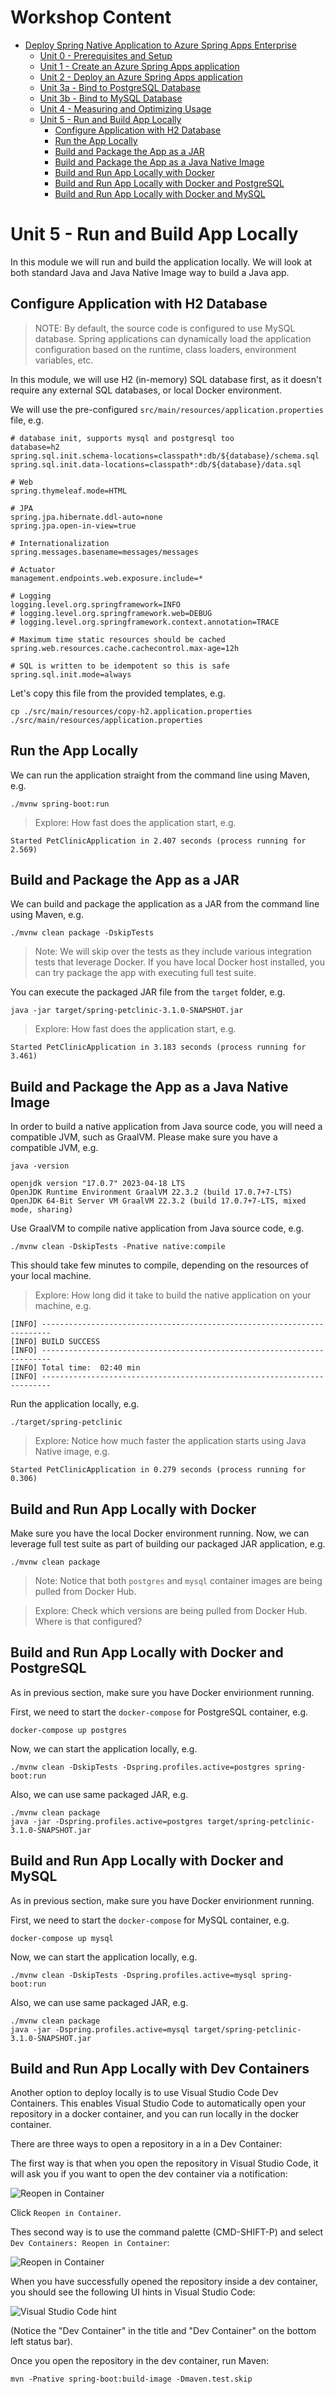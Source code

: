 # Workshop Content

* [Deploy Spring Native Application to Azure Spring Apps Enterprise](../README.md)
  * [Unit 0 - Prerequisites and Setup](../step-00-setup-your-environment/README.md)
  * [Unit 1 - Create an Azure Spring Apps application](../step-01-create-asa-app/README.md)
  * [Unit 2 - Deploy an Azure Spring Apps application](../step-02-deploy-asa-app/README.md)
  * [Unit 3a - Bind to PostgreSQL Database](../step-03a-bind-to-postgresql-database/README.md)
  * [Unit 3b - Bind to MySQL Database](../step-03b-bind-to-mysql-database/README.md)
  * [Unit 4 - Measuring and Optimizing Usage](../step-04-measuring-and-optimizing-usage/README.md)
  * [Unit 5 - Run and Build App Locally](../step-05-run-and-build-app-locally/README.md)
    * [Configure Application with H2 Database](../step-05-run-and-build-app-locally/README.md#configure-application-with-h2-database)
    * [Run the App Locally](../step-05-run-and-build-app-locally/README.md#run-the-app-locally)
    * [Build and Package the App as a JAR](../step-05-run-and-build-app-locally/README.md#build-and-package-the-app-as-a-jar)
    * [Build and Package the App as a Java Native Image](../step-05-run-and-build-app-locally/README.md#build-and-package-the-app-as-a-java-native-image)
    * [Build and Run App Locally with Docker](../step-05-run-and-build-app-locally/README.md#build-and-run-app-locally-with-docker)
    * [Build and Run App Locally with Docker and PostgreSQL](../step-05-run-and-build-app-locally/README.md#build-and-run-app-locally-with-docker-and-postgresql)
    * [Build and Run App Locally with Docker and MySQL](../step-05-run-and-build-app-locally/README.md#build-and-run-app-locally-with-docker-and-mysql)


# Unit 5 - Run and Build App Locally

In this module we will run and build the application locally. We will look at both standard Java
and Java Native Image way to build a Java app.

## Configure Application with H2 Database

> NOTE: By default, the source code is configured to use MySQL database. Spring applications can
dynamically load the application configuration based on the runtime, class loaders, environment
variables, etc.

In this module, we will use H2 (in-memory) SQL database first, as it doesn't require any external
SQL databases, or local Docker environment.

We will use the pre-configured `src/main/resources/application.properties` file, e.g.

```
# database init, supports mysql and postgresql too
database=h2
spring.sql.init.schema-locations=classpath*:db/${database}/schema.sql
spring.sql.init.data-locations=classpath*:db/${database}/data.sql

# Web
spring.thymeleaf.mode=HTML

# JPA
spring.jpa.hibernate.ddl-auto=none
spring.jpa.open-in-view=true

# Internationalization
spring.messages.basename=messages/messages

# Actuator
management.endpoints.web.exposure.include=*

# Logging
logging.level.org.springframework=INFO
# logging.level.org.springframework.web=DEBUG
# logging.level.org.springframework.context.annotation=TRACE

# Maximum time static resources should be cached
spring.web.resources.cache.cachecontrol.max-age=12h

# SQL is written to be idempotent so this is safe
spring.sql.init.mode=always
```

Let's copy this file from the provided templates, e.g.

```shell
cp ./src/main/resources/copy-h2.application.properties ./src/main/resources/application.properties
```

## Run the App Locally

We can run the application straight from the command line using Maven, e.g.

```shell
./mvnw spring-boot:run
```

> Explore: How fast does the application start, e.g.

```
Started PetClinicApplication in 2.407 seconds (process running for 2.569)
```

## Build and Package the App as a JAR

We can build and package the application as a JAR from the command line using Maven, e.g.

```shell
./mvnw clean package -DskipTests
```

> Note: We will skip over the tests as they include various integration tests that leverage Docker.
If you have local Docker host installed, you can try package the app with executing full test suite.

You can execute the packaged JAR file from the `target` folder, e.g.

```shell
java -jar target/spring-petclinic-3.1.0-SNAPSHOT.jar
```

> Explore: How fast does the application start, e.g.

```
Started PetClinicApplication in 3.183 seconds (process running for 3.461)
```


## Build and Package the App as a Java Native Image

In order to build a native application from Java source code, you will need a compatible JVM,
such as GraalVM. Please make sure you have a compatible JVM, e.g.

```shell
java -version

openjdk version "17.0.7" 2023-04-18 LTS
OpenJDK Runtime Environment GraalVM 22.3.2 (build 17.0.7+7-LTS)
OpenJDK 64-Bit Server VM GraalVM 22.3.2 (build 17.0.7+7-LTS, mixed mode, sharing)
```

Use GraalVM to compile native application from Java source code, e.g.

```shell
./mvnw clean -DskipTests -Pnative native:compile
```

This should take few minutes to compile, depending on the resources of your local machine.

> Explore: How long did it take to build the native application on your machine, e.g.

```
[INFO] ------------------------------------------------------------------------
[INFO] BUILD SUCCESS
[INFO] ------------------------------------------------------------------------
[INFO] Total time:  02:40 min
[INFO] ------------------------------------------------------------------------
```

Run the application locally, e.g.

```shell
./target/spring-petclinic
```

> Explore: Notice how much faster the application starts using Java Native image, e.g.

```
Started PetClinicApplication in 0.279 seconds (process running for 0.306)
```

## Build and Run App Locally with Docker

Make sure you have the local Docker environment running. Now, we can leverage full test suite
as part of building our packaged JAR application, e.g.

```shell
./mvnw clean package
```

> Note: Notice that both `postgres` and `mysql` container images are being pulled from Docker Hub.

> Explore: Check which versions are being pulled from Docker Hub. Where is that configured?

## Build and Run App Locally with Docker and PostgreSQL 

As in previous section, make sure you have Docker envirionment running. 

First, we need to start the `docker-compose` for PostgreSQL container, e.g.

```shell
docker-compose up postgres
```

Now, we can start the application locally, e.g.

```shell
./mvnw clean -DskipTests -Dspring.profiles.active=postgres spring-boot:run
```

Also, we can use same packaged JAR, e.g.

```shell
./mvnw clean package
java -jar -Dspring.profiles.active=postgres target/spring-petclinic-3.1.0-SNAPSHOT.jar
```

## Build and Run App Locally with Docker and MySQL

As in previous section, make sure you have Docker envirionment running. 

First, we need to start the `docker-compose` for MySQL container, e.g.

```shell
docker-compose up mysql
```

Now, we can start the application locally, e.g.

```shell
./mvnw clean -DskipTests -Dspring.profiles.active=mysql spring-boot:run
```

Also, we can use same packaged JAR, e.g.

```shell
./mvnw clean package
java -jar -Dspring.profiles.active=mysql target/spring-petclinic-3.1.0-SNAPSHOT.jar
```

## Build and Run App Locally with Dev Containers

Another option to deploy locally is to use Visual Studio Code Dev Containers. This enables Visual Studio Code to automatically open your repository in a docker container, and you can run locally in the docker container.

There are three ways to open a repository in a in a Dev Container:

The first way is that when you open the repository in Visual Studio Code, it will ask you if you want to open the dev container via a notification:

![Reopen in Container](image.png)

Click `Reopen in Container`.

Thes second way is to use the command palette (CMD-SHIFT-P) and select `Dev Containers: Reopen in Container`:

![Reopen in Container](image-1.png)

When you have successfully opened the repository inside a dev container, you should see the following UI hints in Visual Studio Code:

![Visual Studio Code hint](image-2.png)

(Notice the "Dev Container" in the title and "Dev Container" on the bottom left status bar).

Once you open the repository in the dev container, run Maven:

```
mvn -Pnative spring-boot:build-image -Dmaven.test.skip
```
